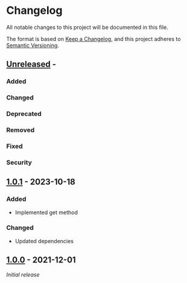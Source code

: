 # Changelog
All notable changes to this project will be documented in this file.

The format is based on [Keep a Changelog](https://keepachangelog.com/en/1.0.0/),
and this project adheres to [Semantic Versioning](https://semver.org/spec/v2.0.0.html).

## [Unreleased] -

### Added
### Changed
### Deprecated
### Removed
### Fixed
### Security


## [1.0.1] - 2023-10-18

### Added
- Implemented get method

### Changed
- Updated dependencies


## [1.0.0] - 2021-12-01

_Initial release_

[Unreleased]: https://github.com/konfirm/descriptor/compare/v1.0.1...HEAD
[1.0.1]: https://github.com/konfirm/descriptor/compare/v1.0.0...v1.0.1
[1.0.0]: https://github.com/konfirm/descriptor/releases/tag/v1.0.0
